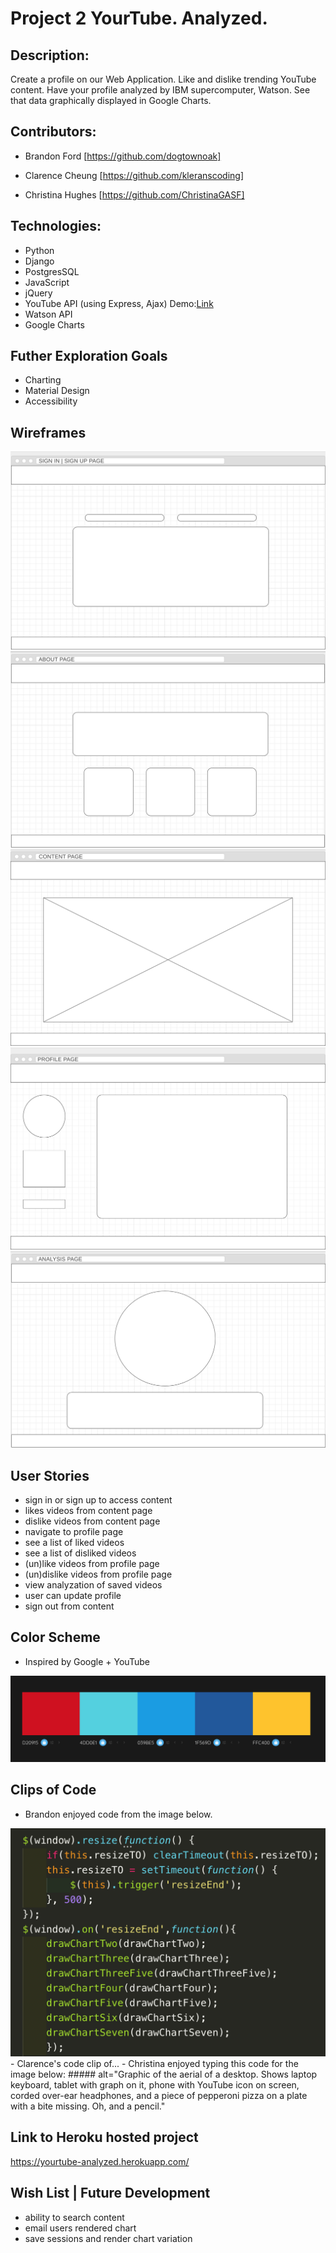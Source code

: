 # Project 2 YourTube. Analyzed.

## Description: 
Create a profile on our Web Application. Like and dislike trending YouTube content. Have your profile analyzed by IBM supercomputer, Watson. See that data graphically displayed in Google Charts.

## Contributors:

- Brandon Ford [https://github.com/dogtownoak] 

 
- Clarence Cheung [https://github.com/kleranscoding] 
 
- Christina Hughes [https://github.com/ChristinaGASF]


## Technologies:
- Python
- Django
- PostgresSQL
- JavaScript
- jQuery
- YouTube API (using Express, Ajax) Demo:[Link](https://github.com/ChristinaGASF/project_2/tree/youtube_api_demo/youtube-api-node)
- Watson API
- Google Charts

## Futher Exploration Goals
- Charting
- Material Design
- Accessibility

## Wireframes
<img src=https://github.com/ChristinaGASF/project_2/blob/master/wireframes/signin_page.png>
<img src=https://github.com/ChristinaGASF/project_2/blob/master/wireframes/about_page.png>
<img src=https://github.com/ChristinaGASF/project_2/blob/master/wireframes/content_page.png>
<img src=https://github.com/ChristinaGASF/project_2/blob/master/wireframes/profile_page.png>
<img src=https://github.com/ChristinaGASF/project_2/blob/master/wireframes/analysis_page.png>

## User Stories
- sign in or sign up to access content
- likes videos from content page
- dislike videos from content page
- navigate to profile page
- see a list of liked videos
- see a list of disliked videos
- (un)like videos from profile page
- (un)dislike videos from profile page
- view analyzation of saved videos
- user can update profile
- sign out from content 

## Color Scheme
- Inspired by Google + YouTube
<img src=https://github.com/ChristinaGASF/project_2/blob/master/project_2_app/media/color_scheme.png>

## Clips of Code
- Brandon enjoyed code from the image below.
<img src=https://github.com/ChristinaGASF/project_2/blob/master/wireframes/B%20Code.png>
- Clarence's code clip of...
- Christina enjoyed typing this code for the image below:
##### alt="Graphic of the aerial of a desktop. Shows laptop keyboard, tablet with graph on it, phone with YouTube icon on screen, corded over-ear headphones, and a piece of pepperoni pizza on a plate with a bite missing. Oh, and a pencil."


## Link to Heroku hosted project
https://yourtube-analyzed.herokuapp.com/

## Wish List | Future Development
- ability to search content
- email users rendered chart
- save sessions and render chart variation
